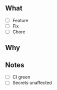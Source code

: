 ## What
- [ ] Feature
- [ ] Fix
- [ ] Chore

## Why
<!-- motivation / ticket link -->

## Notes
- [ ] CI green
- [ ] Secrets unaffected
